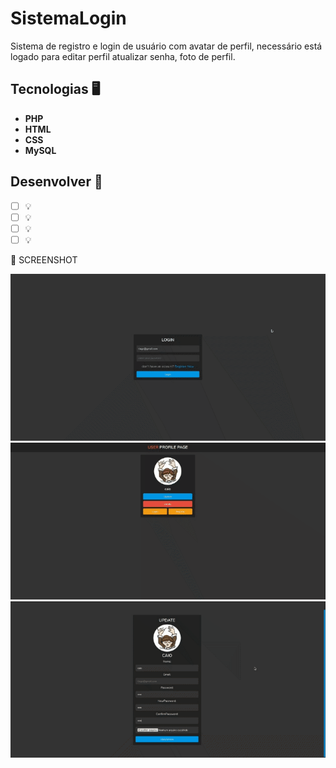 # SistemaLogin
Sistema de registro e login de usuário com avatar de perfil, necessário está logado para editar perfil
atualizar senha, foto de perfil.

## Tecnologias 🖥
* **PHP**
* **HTML**
* **CSS**
* **MySQL**

## Desenvolver 📝

- [ ]  💡
- [ ]  💡
- [ ]  💡
- [ ]  💡

📸 SCREENSHOT

![texto alt](gif/sistemaLogin.gif)
![texto alt](gif/sistemaLogin2.gif)
![texto alt](gif/sistemaLogin3.gif)
